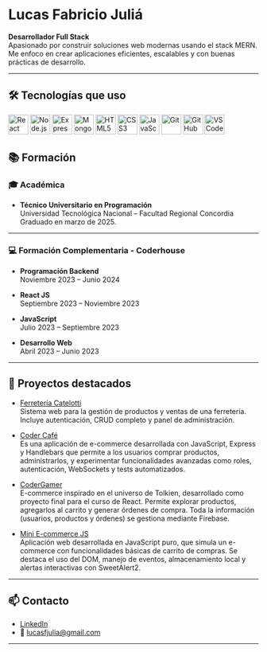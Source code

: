 # Lucas Fabricio Juliá

**Desarrollador Full Stack**  
Apasionado por construir soluciones web modernas usando el stack MERN. Me enfoco en crear aplicaciones eficientes, escalables y con buenas prácticas de desarrollo.

---

## 🛠️ Tecnologías que uso

<p align="left">
  <a href="https://reactjs.org/" target="_blank"><img src="https://cdn.jsdelivr.net/gh/devicons/devicon/icons/react/react-original.svg" alt="React" width="40" height="40"/></a>
  <a href="https://nodejs.org/" target="_blank"><img src="https://cdn.jsdelivr.net/gh/devicons/devicon/icons/nodejs/nodejs-original.svg" alt="Node.js" width="40" height="40"/></a>
  <a href="https://expressjs.com/" target="_blank"><img src="https://cdn.jsdelivr.net/gh/devicons/devicon/icons/express/express-original.svg" alt="Express" width="40" height="40"/></a>
  <a href="https://www.mongodb.com/" target="_blank"><img src="https://cdn.jsdelivr.net/gh/devicons/devicon/icons/mongodb/mongodb-original.svg" alt="MongoDB" width="40" height="40"/></a>
  <a href="https://developer.mozilla.org/en-US/docs/Web/HTML" target="_blank"><img src="https://cdn.jsdelivr.net/gh/devicons/devicon/icons/html5/html5-original.svg" alt="HTML5" width="40" height="40"/></a>
  <a href="https://developer.mozilla.org/en-US/docs/Web/CSS" target="_blank"><img src="https://cdn.jsdelivr.net/gh/devicons/devicon/icons/css3/css3-original.svg" alt="CSS3" width="40" height="40"/></a>
  <a href="https://developer.mozilla.org/en-US/docs/Web/JavaScript" target="_blank"><img src="https://cdn.jsdelivr.net/gh/devicons/devicon/icons/javascript/javascript-original.svg" alt="JavaScript" width="40" height="40"/></a>
  <a href="https://git-scm.com/" target="_blank"><img src="https://cdn.jsdelivr.net/gh/devicons/devicon/icons/git/git-original.svg" alt="Git" width="40" height="40"/></a>
  <a href="https://github.com/" target="_blank"><img src="https://cdn.jsdelivr.net/gh/devicons/devicon/icons/github/github-original.svg" alt="GitHub" width="40" height="40"/></a>
  <a href="https://code.visualstudio.com/" target="_blank"><img src="https://cdn.jsdelivr.net/gh/devicons/devicon/icons/vscode/vscode-original.svg" alt="VSCode" width="40" height="40"/></a>
</p>


## 📚 Formación

### 🎓 Académica
- **Técnico Universitario en Programación**  
  Universidad Tecnológica Nacional – Facultad Regional Concordia  
  Graduado en marzo de 2025.

---
### 💻 Formación Complementaria - Coderhouse

- **Programación Backend**  
  Noviembre 2023 – Junio 2024  

- **React JS**  
  Septiembre 2023 – Noviembre 2023  
 
- **JavaScript**  
  Julio 2023 – Septiembre 2023  
  
- **Desarrollo Web**  
  Abril 2023 – Junio 2023  
  

---


## 🚀 Proyectos destacados

- [Ferretería Catelotti](https://github.com/Lucasj4/FerreteriaCatelotti)  
  Sistema web para la gestión de productos y ventas de una ferretería. Incluye autenticación, CRUD completo y panel de administración.

- [Coder Café](https://github.com/Lucasj4/CoderCafe)  
  Es una aplicación de e-commerce desarrollada con JavaScript, Express y Handlebars que permite a los usuarios comprar productos, administrarlos, y experimentar funcionalidades avanzadas como roles, autenticación, WebSockets y tests automatizados.

- [CoderGamer](https://github.com/Lucasj4/ProyectoFinalReactJulia)  
  E-commerce inspirado en el universo de Tolkien, desarrollado como proyecto final para el curso de React.
  Permite explorar productos, agregarlos al carrito y generar órdenes de compra. Toda la información (usuarios, productos y órdenes) se gestiona mediante Firebase.

- [Mini E-commerce JS](https://github.com/Lucasj4/ProyectoFinalJulia)  
  Aplicación web desarrollada en JavaScript puro, que simula un e-commerce con funcionalidades básicas de carrito de compras. Se destaca el uso del DOM, manejo de eventos, almacenamiento local y     alertas interactivas con SweetAlert2.


---

## 📫 Contacto

- [LinkedIn](https://www.linkedin.com/in/lucas-fabricio-juli%C3%A1-798201223/)
- 📧 lucasfjulia@gmail.com

---


